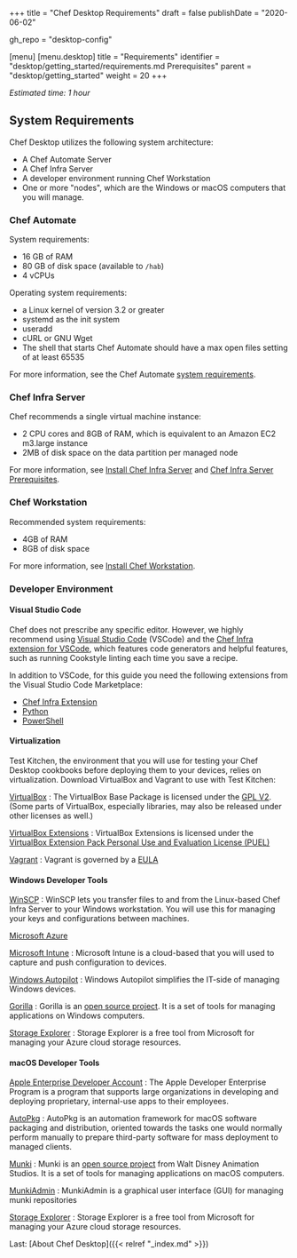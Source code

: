 +++
title = "Chef Desktop Requirements"
draft = false
publishDate = "2020-06-02"

gh_repo = "desktop-config"

[menu]
  [menu.desktop]
    title = "Requirements"
    identifier = "desktop/getting_started/requirements.md Prerequisites"
    parent = "desktop/getting_started"
    weight = 20
+++

*Estimated time: 1 hour*

## System Requirements

Chef Desktop utilizes the following system architecture:

* A Chef Automate Server
* A Chef Infra Server
* A developer environment running Chef Workstation
* One or more "nodes", which are the Windows or macOS computers that you will manage.

### Chef Automate

System requirements:

* 16 GB of RAM
* 80 GB of disk space (available to `/hab`)
* 4 vCPUs

Operating system requirements:

* a Linux kernel of version 3.2 or greater
* systemd as the init system
* useradd
* cURL or GNU Wget
* The shell that starts Chef Automate should have a max open files setting of at least 65535

For more information, see the Chef Automate [system requirements](https://automate.chef.io/docs/system-requirements/).

### Chef Infra Server

Chef recommends a single virtual machine instance:

* 2 CPU cores and 8GB of RAM, which is equivalent to an Amazon EC2 m3.large instance
* 2MB of disk space on the data partition per managed node

For more information, see [Install Chef Infra Server](https://docs.chef.io/install_server/) and [Chef Infra Server Prerequisites](https://docs.chef.io/install_server_pre/).

### Chef Workstation

Recommended system requirements:

* 4GB of RAM
* 8GB of disk space

For more information, see [Install Chef Workstation](https://docs.chef.io/workstation/install_workstation/).

### Developer Environment

#### Visual Studio Code

Chef does not prescribe any specific editor. However, we highly recommend using [Visual Studio Code](https://code.visualstudio.com/) (VSCode) and the [Chef Infra extension for VSCode](https://marketplace.visualstudio.com/items?itemName=chef-software.Chef), which features code generators and helpful features, such as running Cookstyle linting each time you save a recipe.

In addition to VSCode, for this guide you need the following extensions from the Visual Studio Code Marketplace:

* [Chef Infra Extension](https://marketplace.visualstudio.com/items?itemName=chef-software.Chef)
* [Python](https://marketplace.visualstudio.com/items?itemName=ms-python.python)
* [PowerShell](https://marketplace.visualstudio.com/items?itemName=ms-vscode.PowerShell)

#### Virtualization

Test Kitchen, the environment that you will use for testing your Chef Desktop cookbooks before deploying them to your devices, relies on virtualization. Download VirtualBox and Vagrant to use with Test Kitchen:

[VirtualBox](https://www.virtualbox.org/wiki/Downloads)
: The VirtualBox Base Package is licensed under the [GPL V2](https://www.gnu.org/licenses/old-licenses/gpl-2.0.html). (Some parts of VirtualBox, especially libraries, may also be released under other licenses as well.)

[VirtualBox Extensions](https://www.virtualbox.org/wiki/Downloads)
: VirtualBox Extensions is licensed under the [VirtualBox Extension Pack Personal Use and Evaluation License (PUEL)](https://www.virtualbox.org/wiki/VirtualBox_PUEL)

[Vagrant](https://www.vagrantup.com/downloads.html)
: Vagrant is governed by a [EULA](https://www.vagrantup.com/vmware/eula.html)

#### Windows Developer Tools

[WinSCP](https://winscp.net/eng/download.php)
: WinSCP lets you transfer files to and from the Linux-based Chef Infra Server to your Windows workstation. You will use this for managing your keys and configurations between machines.

[Microsoft Azure](https://azure.microsoft.com)

[Microsoft Intune](https://www.microsoft.com/microsoft-365/enterprise-mobility-security/microsoft-intune)
: Microsoft Intune is a cloud-based that you will used to capture and push configuration to devices.

[Windows Autopilot](https://docs.microsoft.com/windows/deployment/windows-autopilot/windows-autopilot)
: Windows Autopilot simplifies the IT-side of managing Windows devices.

[Gorilla](https://github.com/autopkg/autopkg/releases)
: Gorilla is an [open source project](https://github.com/1dustindavis/gorilla). It is a set of tools for managing applications on Windows computers.

[Storage Explorer](https://azure.microsoft.com/features/storage-explorer/)
: Storage Explorer is a free tool from Microsoft for managing your Azure cloud storage resources.

#### macOS Developer Tools

[Apple Enterprise Developer Account](https://developer.apple.com/programs/enterprise/)
: The Apple Developer Enterprise Program is a program that supports large organizations in developing and deploying proprietary, internal-use apps to their employees.

[AutoPkg](https://github.com/autopkg/autopkg/releases/tag/v2.1)
: AutoPkg is an automation framework for macOS software packaging and distribution, oriented towards the tasks one would normally perform manually to prepare third-party software for mass deployment to managed clients.

[Munki](https://www.munki.org/munki/)
: Munki is an [open source project](https://github.com/munki/munki) from Walt Disney Animation Studios. It is a set of tools for managing applications on macOS computers.

[MunkiAdmin](https://github.com/hjuutilainen/munkiadmin/releases/)
: MunkiAdmin is a graphical user interface (GUI) for managing munki repositories

[Storage Explorer](https://azure.microsoft.com/features/storage-explorer/)
: Storage Explorer is a free tool from Microsoft for managing your Azure cloud storage resources.

Last: [About Chef Desktop]({{< relref "_index.md" >}})
